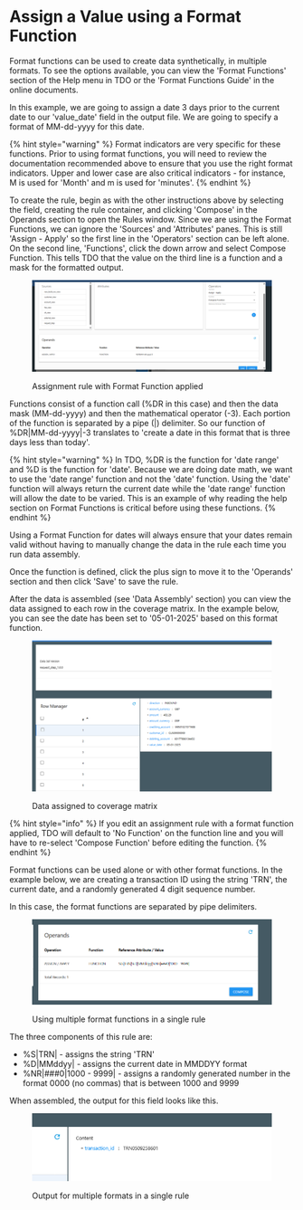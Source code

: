 # Assign a Value using a Format Function

Format functions can be used to create data synthetically, in multiple formats.  To see the options available, you can view the 'Format Functions' section of the Help menu in TDO or the 'Format Functions Guide' in the online documents.

In this example, we are going to assign a date 3 days prior to the current date to our 'value\_date' field in the output file.  We are going to specify a format of MM-dd-yyyy for this date. &#x20;

{% hint style="warning" %}
Format indicators are very specific for these functions. Prior to using format functions, you will need to review the documentation recommended above to ensure that you use the right format indicators.  Upper and lower case are also critical indicators - for instance, M is used for 'Month' and m is used for 'minutes'.
{% endhint %}

To create the rule, begin as with the other instructions above by selecting the field, creating the rule container, and clicking 'Compose' in the Operands section to open the Rules window.  Since we are using the Format Functions, we can ignore the 'Sources' and 'Attributes' panes.  This is still 'Assign - Apply' so the first line in the 'Operators' section can be left alone.  On the second line, 'Functions', click the down arrow and select Compose Function.  This tells TDO that the value on the third line is a function and a mask for the formatted output.

<figure><img src="../../../../../.gitbook/assets/image (836).png" alt=""><figcaption><p>Assignment rule with Format Function applied</p></figcaption></figure>

Functions consist of a function call (%DR in this case) and then the data mask (MM-dd-yyyy) and then the mathematical operator (-3).  Each portion of the function is separated by a pipe (|) delimiter.  So our function of %DR|MM-dd-yyyy|-3 translates to 'create a date in this format that is three days less than today'. &#x20;

{% hint style="warning" %}
In TDO, %DR is the function for 'date range' and %D is the function for 'date'.  Because we are doing date math, we want to use the 'date range' function and not the 'date' function.  Using the 'date' function will always return the current date while the 'date range' function will allow the date to be varied.  This is an example of why reading the help section on Format Functions is critical before using these functions.
{% endhint %}

Using a Format Function for dates will always ensure that your dates remain valid without having to manually change the data in the rule each time you run data assembly.

Once the function is defined, click the plus sign to move it to the 'Operands' section and then click 'Save' to save the rule.

After the data is assembled (see 'Data Assembly' section) you can view the data assigned to each row in the coverage matrix.  In the example below, you can see the date has been set to '05-01-2025' based on this format function.

<figure><img src="../../../../../.gitbook/assets/image (837).png" alt=""><figcaption><p>Data assigned to coverage matrix</p></figcaption></figure>

{% hint style="info" %}
If you edit an assignment rule with a format function applied, TDO will default to 'No Function' on the function line and you will have to re-select 'Compose Function' before editing the function.
{% endhint %}

Format functions can be used alone or with other format functions.  In the example below, we are creating a transaction ID using the string 'TRN', the current date, and a randomly generated 4 digit sequence number.

In this case, the format functions are separated by pipe delimiters.

<figure><img src="../../../../../.gitbook/assets/image (838).png" alt=""><figcaption><p>Using multiple format functions in a single rule</p></figcaption></figure>

The three components of this rule are:

* %S|TRN| - assigns the string 'TRN'&#x20;
* %D|MMddyy| - assigns the current date in MMDDYY format
* %NR|###0|1000 - 9999| - assigns a randomly generated number in the format 0000 (no commas) that is between 1000 and 9999

When assembled, the output for this field looks like this.

<figure><img src="../../../../../.gitbook/assets/image (839).png" alt=""><figcaption><p>Output for multiple formats in a single rule</p></figcaption></figure>
